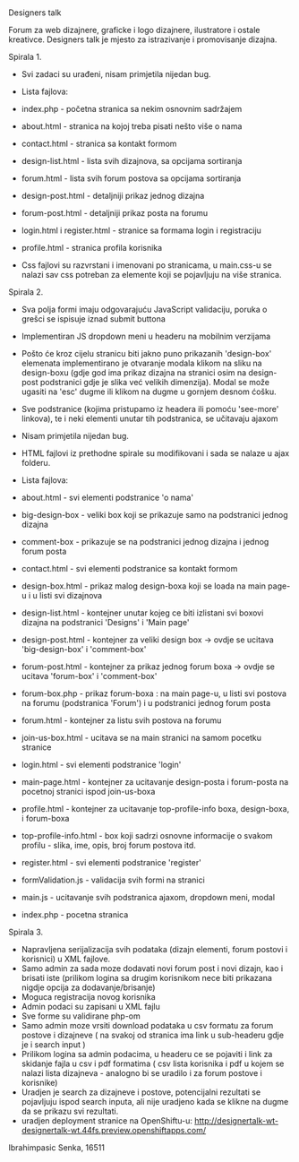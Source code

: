 #

Designers talk

Forum za web dizajnere, graficke i logo dizajnere, ilustratore i ostale kreativce. Designers talk je mjesto za istrazivanje i promovisanje dizajna.

Spirala 1.
  - Svi zadaci su urađeni, nisam primjetila nijedan bug.
  - Lista fajlova:
   - index.php - početna stranica sa nekim osnovnim sadržajem
   - about.html - stranica na kojoj treba pisati nešto više o nama
   - contact.html - stranica sa kontakt formom
   - design-list.html - lista svih dizajnova, sa opcijama sortiranja
   - forum.html - lista svih forum postova sa opcijama sortiranja
   - design-post.html - detaljniji prikaz jednog dizajna
   - forum-post.html - detaljniji prikaz posta na forumu
   - login.html i register.html - stranice sa formama login i registraciju
   - profile.html - stranica profila korisnika

   - Css fajlovi su razvrstani i imenovani po stranicama, u main.css-u se nalazi sav css potreban za elemente koji se pojavljuju na više      stranica.


Spirala 2.

  - Sva polja formi imaju odgovarajuću JavaScript validaciju, poruka o grešci se ispisuje iznad submit buttona
  - Implementiran JS dropdown meni u headeru na mobilnim verzijama
  - Pošto će kroz cijelu stranicu biti jakno puno prikazanih 'design-box' elemenata implementirano je otvaranje modala klikom na sliku na design-boxu (gdje god ima prikaz dizajna na stranici osim na design-post podstranici gdje je slika već velikih dimenzija). Modal se može ugasiti na 'esc' dugme ili klikom na dugme u gornjem desnom ćošku.
  - Sve podstranice (kojima pristupamo iz headera ili pomoću 'see-more' linkova), te i neki elementi unutar tih podstranica, se učitavaju ajaxom
  - Nisam primjetila nijedan bug.
  - HTML fajlovi iz prethodne spirale su modifikovani i sada se nalaze u ajax folderu.

  - Lista fajlova:

   - about.html - svi elementi podstranice 'o nama'
   - big-design-box - veliki box koji se prikazuje samo na podstranici jednog dizajna
   - comment-box - prikazuje se na podstranici jednog dizajna i jednog forum posta
   - contact.html - svi elementi podstranice sa kontakt formom
   - design-box.html - prikaz malog design-boxa koji se loada na main page-u i u listi svi dizajnova
   - design-list.html - kontejner unutar kojeg ce biti izlistani svi boxovi dizajna na podstranici 'Designs' i 'Main page'
   - design-post.html - kontejner za veliki design box -> ovdje se ucitava 'big-design-box' i 'comment-box'

   - forum-post.html - kontejner za prikaz jednog forum boxa -> ovdje se ucitava 'forum-box' i 'comment-box'
   - forum-box.php - prikaz forum-boxa : na main page-u, u listi svi postova na forumu (podstranica 'Forum') i u podstranici jednog forum posta
   - forum.html - kontejner za listu svih postova na forumu

   - join-us-box.html - ucitava se na main stranici na samom pocetku stranice
   - login.html - svi elementi podstranice 'login'
   - main-page.html - kontejner za ucitavanje design-posta i forum-posta na pocetnoj stranici ispod join-us-boxa
   - profile.html - kontejner za ucitavanje top-profile-info boxa, design-boxa, i forum-boxa
   - top-profile-info.html - box koji sadrzi osnovne informacije o svakom profilu - slika, ime, opis, broj forum postova itd.
   - register.html - svi elementi podstranice 'register'


   - formValidation.js - validacija svih formi na stranici
   - main.js - ucitavanje svih podstranica ajaxom, dropdown meni, modal

   - index.php - pocetna stranica

Spirala 3.

  - Napravljena serijalizacija svih podataka (dizajn elementi, forum postovi i korisnici) u XML fajlove.
  - Samo admin za sada moze dodavati novi forum post i novi dizajn, kao i brisati iste (prilikom logina sa drugim korisnikom nece biti prikazana nigdje opcija za dodavanje/brisanje)
  - Moguca registracija novog korisnika
  - Admin podaci su zapisani u XML fajlu
  - Sve forme su validirane php-om
  - Samo admin moze vrsiti download podataka u csv formatu za forum postove i dizajneve ( na svakoj od stranica ima link u sub-headeru gdje je i search input )
  - Prilikom logina sa admin podacima, u headeru ce se pojaviti i link za skidanje fajla u csv i pdf formatima ( csv lista korisnika i pdf u kojem se nalazi lista dizajneva - analogno bi se uradilo i za forum postove i korisnike)
  - Uradjen je search za dizajneve i postove, potencijalni rezultati se pojavljuju ispod search inputa, ali nije uradjeno kada se klikne na dugme da se prikazu svi rezultati.
  - uradjen deployment stranice na OpenShiftu-u:
  http://designertalk-wt-designertalk-wt.44fs.preview.openshiftapps.com/




Ibrahimpasic Senka, 16511
